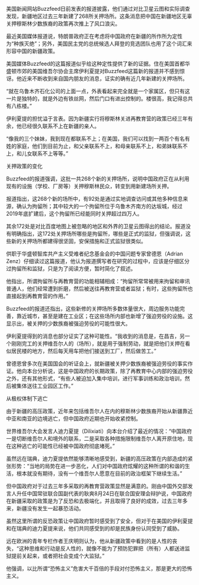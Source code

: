 美国新闻网站Buzzfeed日前发表的报道披露，他们通过对比卫星云图和实际调查发现，新疆地区过去三年新建了268所关押场所。这条消息把中国在新疆地区无辜关押穆斯林少数族裔的政策再次推上了风口浪尖。

最近美国媒体报道说，特朗普政府正在考虑将中国政府在新疆的所作所为定性为“种族灭绝”；另外，美国民主党的总统候选人拜登的竞选团队也用了这个词汇来形容中国的新疆政策。

美国媒体Buzzfeed的这篇报道似乎给这种定性提供了新的证据。住在美国首都华盛顿市郊的美国维吾尔协会主席伊利夏提对Buzzfeed这篇新的报道并不感到惊讶。他近来不断收到来自国内朋友的消息，证实的确有近几年新建的关押场所。

“就在乌鲁木齐石化公司的上面一点，外表看起来完全就是一个家属区，但只有这一片是独特的，就是外边有铁丝网，然后门口有进出控制的。楼很高，我记得总共有八栋楼。”

伊利夏提的担忧溢于言表。因为新疆实行将穆斯林关进再教育营的政策已经三年有余，他已经很久联系不上在新疆的亲人。

“像我的三个妹妹，我到现在都联系不上；在美国，我们可以找到一两百个有名有姓的家庭，他们到目前为止，和父亲联系不上，和母亲联系不上，和弟妹联系不上，和儿女联系不上等等。”

关押政策的变化

Buzzfeed的报道强调，这批一共268个新的关押场所，说明中国政府正在从利用现有的设施（学校、厂房等）关押穆斯林民众，转变到用新建场所关押。

报道指出，这268个新的场所中，有92处是通过实地调查访问或其他多种信息来源，确认为拘留所；其中较大的一个拘留所位于乌鲁木齐南方的达坂城，经过2019年底扩建后，这个拘留所已经能同时关押超过四万人。

其余172处是对比百度地图上被忽略的地区和外界的卫星云图得出的结论。报道没有明确指出，这172处关押场所哪些是拘留所，哪些是正式的监狱，但强调说，这些新的关押场所都建得很坚固，安保措施和正式监狱很类似。

供职于华盛顿智库共产主义受难者纪念基金会的中国问题专家曾德恩（Adrian Zenz）仔细读过这篇报道，他认为报道撰写者在研究的过程中，应该是仔细区分过拘留所和监狱，只是为了阅读方便，暂时简化了叙述。

他指出，所谓拘留所与再教育营的功能相辅相成：“拘留所常常被用来拘留和审讯普通人，他们经常遭到折磨，然后被送往再教育营或者监狱；有时，这些拘留所也直接起到再教育营的作用。”

Buzzfeed的报道还指出，这些新修的关押场所多数体量很大，周边服务功能完善，靠近城市，甚至是建在工业区；在这些场所内部也新增了强迫劳役的设施。这显示出，被关押的少数族裔被强迫劳役的可能性很大。

伊利夏提得到的消息也部分证实了这种可能性。“我收到的消息是，在昌吉，另一个刚刚完工的关押维吾尔人的（场所），就是用于强制劳动，就是把他们关押在看似居民楼的地方，然后每天用车把他们接送到工厂，然后做苦工。”

曾德恩曾多次在美国国会的听证会上，就新疆被关押少数族裔被强迫劳役的事实作证。他向本台分析说，这是中国政府的长期政策，除了再教育中心内部的强迫劳役之外，还有其他形式，“有些人被迫加入集中培训，进行军事训练和政治培训，然后被集体送往工业园区工作。”

从极权体制下逃亡

由于新疆的高压政策，近年来包括维吾尔人在内的穆斯林少数族裔开始从新疆靠近中亚和南亚的边境逃亡，但中国政府近期也开始收紧控制。

世界维吾尔大会发言人迪力夏提（Dilixiati）向本台介绍了最近的情况：“中国政府一是切断维吾尔人和境外的联系，二是采取各种措施限制维吾尔人离开原住地，现在这种逃亡的可能性已经被中国政府彻底堵死。”

虽然远在瑞典，迪力夏提依然能够清晰地感受到，新疆的高压政策在内部造成的紧张形势：“当地的局势在进一步恶化，人们对中国政府炫耀的这种所谓的和谐的生活，根本就没有期待，没有一个维吾尔人愿意在目前的政治框架下继续生活。”

但中国政府对于过去三年多采取的再教育营政策显然是满意的。刚由中国外交部发言人升任中国常驻联合国副代表的耿爽8月24日在联合国安理会辩护说，中国政府在新疆采取的政策是为了反恐和去极端化，并且取得了良好的成效，过去三年多来，新疆没有发生一起暴恐活动。

虽然这里所谓的反恐政策让中国政府暂时感受到了安全，但对于在美国的伊利夏提和在瑞典的迪力夏提来说，他们共同感受到的却是民族身份认同受到了威胁。

远在欧洲的青年专栏作者王庆明则认为，他从新疆政策中看到的是人性的丧失，“这种思维和行动是反人性的，就像不能为了预防犯罪把（所有）人都送进监狱提前关起来，或者把社会变成个大监狱。”

他强调，以比所谓“恐怖主义”危害大千百倍的手段对付恐怖主义，那是更大的恐怖主义。


